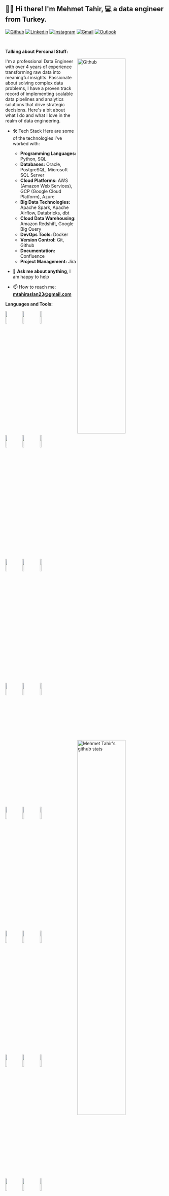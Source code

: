 <!-- Your title -->
## 👋🏼 Hi there! I'm Mehmet Tahir, 💻 a data engineer from Turkey.

<!-- Your badges
You can use the website to generate badges: https://shields.io/
-->

[![Github](https://img.shields.io/badge/-Github-000?style=flat&logo=Github&logoColor=white)](https://github.com/mtahiraslan)
[![Linkedin](https://img.shields.io/badge/-LinkedIn-blue?style=flat&logo=Linkedin&logoColor=white)](https://www.linkedin.com/in/mtahiraslan/)
[![Instagram](https://img.shields.io/badge/-Instagram-c13584?style=flat&labelColor=c13584&logo=instagram&logoColor=white)](https://www.instagram.com/mhmthraslan/)
[![Gmail](https://img.shields.io/badge/-Gmail-c14438?style=flat&logo=Gmail&logoColor=white)](mailto:mtahiraslan23@gmail.com)
[![Outlook](https://img.shields.io/badge/-Outlook-0078D4?style=flat&logo=Microsoft-Outlook&logoColor=white)](mailto:mtahiraslan23@gmail.com)

&nbsp;

<!-- Talking about you -->
**Talking about Personal Stuff:**

<!-- Any image aligned to the right. Beware the width -->
<img width="55%" align="right" alt="Github" src="https://img.freepik.com/premium-vector/programmer-is-tired-work-development-programming-coding-technologies-low-battery_569013-382.jpg?w=826" />

I'm a professional Data Engineer with over 4 years of experience transforming raw data into meaningful insights. Passionate about solving complex data problems, I have a proven track record of implementing scalable data pipelines and analytics solutions that drive strategic decisions. Here's a bit about what I do and what I love in the realm of data engineering.

- 🛠 Tech Stack
Here are some of the technologies I've worked with:
  * **Programming Languages:** Python, SQL
  * **Databases:** Oracle, PostgreSQL, Microsoft SQL Server
  * **Cloud Platforms:** AWS (Amazon Web Services), GCP (Google Cloud Platform), Azure
  * **Big Data Technologies:** Apache Spark, Apache Airflow, Databricks, dbt
  * **Cloud Data Warehousing:** Amazon Redshift, Google Big Query
  * **DevOps Tools:** Docker
  * **Version Control:** Git, Github
  * **Documentation:** Confluence
  * **Project Management:** Jira

- 💬 **Ask me about anything**, I am happy to help
- 📫 How to reach me: **mtahiraslan23@gmail.com**

**Languages and Tools:** 

<!-- Your GitHub readme stats
You can use this API: https://github.com/anuraghazra/github-readme-stats
-->
<p>
  <a href="https://github.com/mtahiraslan/">
    <img width="55%" align="right" alt="Mehmet Tahir's github stats" src="https://github-readme-stats.vercel.app/api?username=mtahiraslan&theme=default&hide_border=false&include_all_commits=true&count_private=false" />
  </a>
 
  <a>
    <img width="55%" align="right" alt="Most Used Languages" src="https://github-readme-stats.vercel.app/api/top-langs/?username=mtahiraslan&theme=default&hide_border=false&include_all_commits=true&count_private=false&layout=compact" />
  </a>

  <!-- Your languages and tools. Be careful with the alignment. 
  You can use these sites to get logos: https://www.vectorlogo.zone or https://simpleicons.org/
  -->
  <code><img width="10%" src="https://www.vectorlogo.zone/util/preview.html?image=/logos/python/python-ar21.svg"></code>
  <code><img width="10%" src="https://www.vectorlogo.zone/util/preview.html?image=/logos/oracle/oracle-ar21.svg"></code>
  <code><img width="10%" src="https://www.vectorlogo.zone/util/preview.html?image=/logos/postgresql/postgresql-ar21.svg"></code>
  <br />
  <code><img width="10%" src="https://www.svgrepo.com/show/303229/microsoft-sql-server-logo.svg"></code>
  <code><img width="10%" src="https://www.svgrepo.com/show/448266/aws.svg"></code>
  <code><img width="10%" src="https://www.svgrepo.com/show/353805/google-cloud.svg"></code>
  <br />
  <code><img width="10%" src="https://www.vectorlogo.zone/util/preview.html?image=/logos/microsoft_azure/microsoft_azure-ar21.svg"></code>
  <code><img width="10%" src="https://www.vectorlogo.zone/util/preview.html?image=/logos/apache_spark/apache_spark-ar21.svg"></code>
  <code><img width="10%" src="https://icon.icepanel.io/Technology/svg/Apache-Airflow.svg"></code>
  <br />
  <code><img width="10%" src="https://www.vectorlogo.zone/util/preview.html?image=/logos/databricks/databricks-ar21.svg"></code>
  <code><img width="10%" src="https://logowik.com/content/uploads/images/dbt5596.jpg"></code>
  <code><img width="10%" src="https://logowik.com/content/uploads/images/amazon-redshift2247.jpg"></code>
   <br />
  <code><img width="10%" src="https://www.vectorlogo.zone/util/preview.html?image=/logos/google_bigquery/google_bigquery-ar21.svg"></code>
  <code><img width="10%" src="https://www.vectorlogo.zone/util/preview.html?image=/logos/docker/docker-ar21.svg"></code>
  <code><img width="10%" src="https://www.vectorlogo.zone/util/preview.html?image=/logos/git-scm/git-scm-ar21.svg"></code>
   <br />
  <code><img width="10%" src="https://www.vectorlogo.zone/util/preview.html?image=/logos/github/github-ar21.svg"></code>
  <code><img width="10%" src="https://www.svgrepo.com/show/353597/confluence.svg"></code>
  <code><img width="10%" src="https://www.vectorlogo.zone/util/preview.html?image=/logos/atlassian_jira/atlassian_jira-ar21.svg"></code>
  <br />
  <code><img width="10%" src="https://www.vectorlogo.zone/util/preview.html?image=/logos/visualstudio_code/visualstudio_code-ar21.svg"></code>
  <code><img width="10%" src="https://www.svgrepo.com/show/354237/pycharm.svg"></code>
  <code><img width="10%" src="https://www.vectorlogo.zone/util/preview.html?image=/logos/microsoft_powerbi/microsoft_powerbi-ar21.svg"></code>
    <br />
  <code><img width="10%" src="https://www.svgrepo.com/show/354427/tableau.svg"></code>
  <code><img width="10%" src="https://www.svgrepo.com/show/354242/qlik.svg"></code>
  <code><img width="10%" src="https://logowik.com/content/uploads/images/azure-data-factory2539.jpg"></code>
</p>

<!-- Your hits or visitors
site: http://hits.dwyl.com or https://visitor-badge.glitch.me
Both APIs are in trouble due to the number of requests, if you know any other to register visitors, great
-->
<p align="center">
  <img alt="ViewCount" src="https://views.whatilearened.today/views/github/mtahiraslan/mtahiraslan.svg" />
</p>
